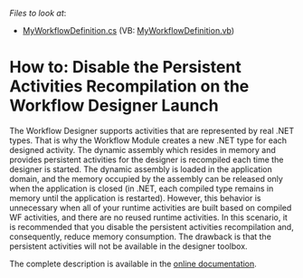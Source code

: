 <!-- default file list -->
*Files to look at*:

* [MyWorkflowDefinition.cs](./CS/E4485.Module/BusinessObjects/MyWorkflowDefinition.cs) (VB: [MyWorkflowDefinition.vb](./VB/E4485.Module/BusinessObjects/MyWorkflowDefinition.vb))
<!-- default file list end -->
# How to: Disable the Persistent Activities Recompilation on the Workflow Designer Launch


<p>The Workflow Designer supports activities that are represented by real .NET types. That is why the Workflow Module creates a new .NET type for each designed activity. The dynamic assembly which resides in memory and provides persistent activities for the designer is recompiled each time the designer is started. The dynamic assembly is loaded in the application domain, and the memory occupied by the assembly can be released only when the application is closed (in .NET, each compiled type remains in memory until the application is restarted). However, this behavior is unnecessary when all of your runtime activities are built based on compiled WF activities, and there are no reused runtime activities. In this scenario, it is recommended that you disable the persistent activities recompilation and, consequently, reduce memory consumption. The drawback is that the persistent activities will not be available in the designer toolbox.</p><p>The complete description is available in the <a href="http://help.devexpress.com/#Xaf/CustomDocument3473"><u>online documentation</u></a>.</p>

<br/>


